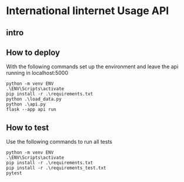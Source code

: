 # International Iinternet Usage API

## intro

## How to deploy

With the following commands set up the environment
and leave the api running in localhost:5000

```
python -m venv ENV
.\ENV\Scripts\activate
pip install -r .\requirements.txt
python .\load_data.py
python .\api.py
flask --app api run
```

## How to test

Use the following commands to run all tests

```
python -m venv ENV
.\ENV\Scripts\activate
pip install -r .\requirements.txt
pip install -r .\requirements_test.txt
pytest
```
